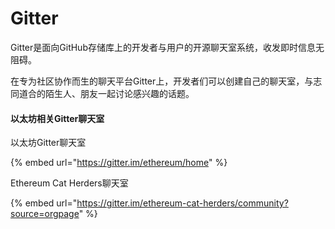 # Gitter

Gitter是面向GitHub存储库上的开发者与用户的开源聊天室系统，收发即时信息无阻碍。

在专为社区协作而生的聊天平台Gitter上，开发者们可以创建自己的聊天室，与志同道合的陌生人、朋友一起讨论感兴趣的话题。

#### 以太坊相关Gitter聊天室

以太坊Gitter聊天室

{% embed url="https://gitter.im/ethereum/home" %}

Ethereum Cat Herders聊天室

{% embed url="https://gitter.im/ethereum-cat-herders/community?source=orgpage" %}





